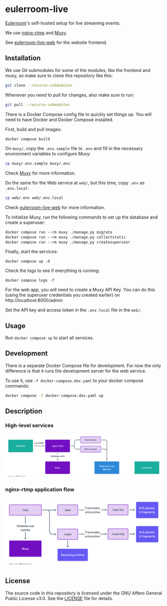 # eulerroom-live

[Eulerroom](https://live.eulerroom.com/)'s self-hosted setup for live streaming
events.

We use [nginx-rtmp](https://github.com/arut/nginx-rtmp-module) and
[Muxy](https://github.com/munshkr/muxy).

See [eulerroom-live-web](https://github.com/EulerRoom/eulerroom-live-web) for the website frontend.

## Installation

We use Git submodules for some of the modules, like the frontend and muxy, so
make sure to clone this repository like this:

```bash
git clone --recurse-submodules
```

Whenever you need to pull for changes, also make sure to run:

```bash
git pull --recurse-submodules
```

There is a Docker Compose config file to quickly set things up. You will need to
have Docker and Docker Compose installed.

First, build and pull images:

```bash
docker compose build
```

On `muxy/`, copy the `.env.sample` file to `.env` and fill in the necessary
environment variables to configure Muxy:

```bash
cp muxy/.env.sample muxy/.env
```

Check [Muxy](https://github.com/munshkr/muxy?tab=readme-ov-file#initial-configuration)
for more information.

Do the same for the Web service at `web/`, but this time, copy `.env` as
`.env.local`:

```bash
cp web/.env web/.env.local
```

Check [eulerroom-live-web]([web/README.md](https://github.com/EulerRoom/eulerroom-live-web?tab=readme-ov-file#install))
for more information.

To initialize Muxy, run the following commands to set up the database and create
a superuser:

```
docker compose run --rm muxy ./manage.py migrate
docker compose run --rm muxy ./manage.py collectstatic
docker compose run --rm muxy ./manage.py createsuperuser
```

Finally, start the services:

```
docker compose up -d
```

Check the logs to see if everything is running:

```
docker compose logs -f
```

For the web app, you will need to create a Muxy API Key.  You can do this
(using the superuser credentials you created earlier) on
http://localhost:8000/admin

Set the API key and access token in the `.env.local` file in the `web/`.

## Usage

Run `docker compose up` to start all services.

## Development

There is a separate Docker Compose file for development. For now the only
difference is that it runs the development server for the web service.

To use it, use `-f docker-compose.dev.yaml` to your docker compose commands:

```bash
docker compose -f docker-compose.dev.yaml up
```

## Description

### High-level services

![Services high-level block diagram](services.png)

### nginx-rtmp application flow

![nginx-rtmp application flow](rtmp.png)

## License

The source code in this repository is licensed under the GNU Affero General
Public License v3.0. See the [LICENSE](LICENSE) file for details.

